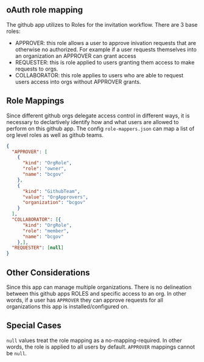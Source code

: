 ## oAuth role mapping

The github app utilizes to Roles for the invitation workflow. There are 3 base roles:

- APPROVER: this role allows a user to approve inivation requests that are otherwise no authorized. For example if a user requests themselves into an organization an APPROVER can grant access
- REQUESTER: this is role applied to users granting them access to make requests to orgs.
- COLLABORATOR: this role applies to users who are able to request users access into orgs without APPROVER grants.


## Role Mappings

Since different github orgs delegate access control in different ways, it is necessary to declartively identify how and what users are allowed to perform on this github app. 
The config `role-mappers.json` can map a list of org level roles as well as github teams.

```json
{
  "APPROVER": [
    {
      "kind": "OrgRole",
      "role": "owner",
      "name": "bcgov"
    },
    {
      "kind": "GithubTeam",
      "value": "OrgApprovers",
      "organization": "bcgov"
    }
  ],
  "COLLABORATOR": [{
      "kind": "OrgRole",
      "role": "member",
      "name": "bcgov"
    },],
  "REQUESTER": [null]
}

```

## Other Considerations

Since this app can manage multiple organizations. There is no delineation between this github apps ROLES and specific access to an org. In other words, if a user has `APPROVER` they can approve requests for all organizations this app is installed/configured on.

## Special Cases

`null` values treat the role mapping as a no-mapping-required. In other words, the role is applied to all users by default. `APPROVER` mappings cannot be `null`.